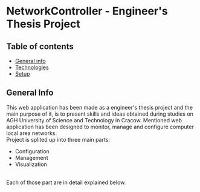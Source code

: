 # NetworkController - Engineer's Thesis Project

## Table of contents
* [General info](#general-info)
* [Technologies](#technologies)
* [Setup](#setup)

## General Info

This web application has been made as a engineer's thesis project and the main purpose of it, is to present skills and ideas obtained during studies on AGH University of Science and Technology in Cracow.
Mentioned web application has been designed to monitor, manage and configure computer local area networks.
<br>Project is splited up into three main parts:
- Configuration
- Management
- Visualization

<br>Each of those part are in detail explained below.
